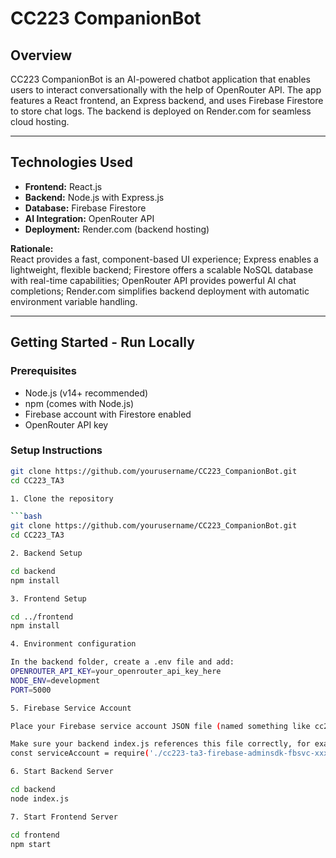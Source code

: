 # CC223 CompanionBot

## Overview

CC223 CompanionBot is an AI-powered chatbot application that enables users to interact conversationally with the help of OpenRouter API. The app features a React frontend, an Express backend, and uses Firebase Firestore to store chat logs. The backend is deployed on Render.com for seamless cloud hosting.

---

## Technologies Used

- **Frontend:** React.js  
- **Backend:** Node.js with Express.js  
- **Database:** Firebase Firestore  
- **AI Integration:** OpenRouter API  
- **Deployment:** Render.com (backend hosting)

**Rationale:**  
React provides a fast, component-based UI experience; Express enables a lightweight, flexible backend; Firestore offers a scalable NoSQL database with real-time capabilities; OpenRouter API provides powerful AI chat completions; Render.com simplifies backend deployment with automatic environment variable handling.

---

## Getting Started - Run Locally

### Prerequisites

- Node.js (v14+ recommended)
- npm (comes with Node.js)
- Firebase account with Firestore enabled
- OpenRouter API key

### Setup Instructions

```bash
git clone https://github.com/yourusername/CC223_CompanionBot.git
cd CC223_TA3

1. Clone the repository

```bash
git clone https://github.com/yourusername/CC223_CompanionBot.git
cd CC223_TA3

2. Backend Setup

cd backend
npm install

3. Frontend Setup

cd ../frontend
npm install

4. Environment configuration

In the backend folder, create a .env file and add:
OPENROUTER_API_KEY=your_openrouter_api_key_here
NODE_ENV=development
PORT=5000

5. Firebase Service Account

Place your Firebase service account JSON file (named something like cc223-ta3-firebase-adminsdk-fbsvc-xxxx.json) inside the backend/ folder.

Make sure your backend index.js references this file correctly, for example:
const serviceAccount = require('./cc223-ta3-firebase-adminsdk-fbsvc-xxxx.json');

6. Start Backend Server

cd backend
node index.js

7. Start Frontend Server

cd frontend
npm start




